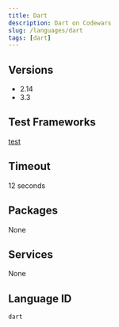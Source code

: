 ```yaml
---
title: Dart
description: Dart on Codewars
slug: /languages/dart
tags: [dart]
---
```



## Versions

- 2.14
- 3.3

## Test Frameworks

[test](https://pub.dartlang.org/packages/test)

## Timeout
12 seconds

## Packages
None 

## Services
None

## Language ID

`dart`
